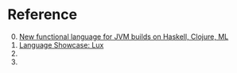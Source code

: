 # Reference

0. [New functional language for JVM builds on Haskell, Clojure, ML](https://www.infoworld.com/article/3155704/new-functional-language-for-jvm-builds-on-haskell-clojure-ml.html)
0. [Language Showcase: Lux](https://compilerspotlight.substack.com/p/language-showcase-lux)
0. [](https://sourceforge.net/projects/lux.mirror/)
0. [](https://gitee.com/mirrors/lux)

